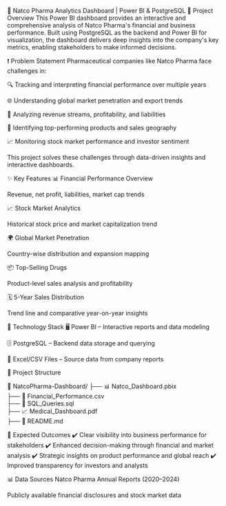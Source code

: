 🧪 Natco Pharma Analytics Dashboard | Power BI & PostgreSQL
📌 Project Overview
This Power BI dashboard provides an interactive and comprehensive analysis of Natco Pharma's financial and business performance. Built using PostgreSQL as the backend and Power BI for visualization, the dashboard delivers deep insights into the company's key metrics, enabling stakeholders to make informed decisions.

❗ Problem Statement
Pharmaceutical companies like Natco Pharma face challenges in:

🔍 Tracking and interpreting financial performance over multiple years

🌐 Understanding global market penetration and export trends

💸 Analyzing revenue streams, profitability, and liabilities

💊 Identifying top-performing products and sales geography

📈 Monitoring stock market performance and investor sentiment

This project solves these challenges through data-driven insights and interactive dashboards.

✨ Key Features
📊 Financial Performance Overview

Revenue, net profit, liabilities, market cap trends

📈 Stock Market Analytics

Historical stock price and market capitalization trend

🌍 Global Market Penetration

Country-wise distribution and expansion mapping

📦 Top-Selling Drugs

Product-level sales analysis and profitability

🗓️ 5-Year Sales Distribution

Trend line and comparative year-on-year insights

🔧 Technology Stack
🖥️ Power BI – Interactive reports and data modeling

🗄️ PostgreSQL – Backend data storage and querying

📂 Excel/CSV Files – Source data from company reports


📂 Project Structure

📁 NatcoPharma-Dashboard/
├── 📊 Natco_Dashboard.pbix         
├── 📄 Financial_Performance.csv    
├── 📝 SQL_Queries.sql             
├── 📈 Medical_Dashboard.pdf        
├── 📘 README.md                    


🎯 Expected Outcomes
✔️ Clear visibility into business performance for stakeholders
✔️ Enhanced decision-making through financial and market analysis
✔️ Strategic insights on product performance and global reach
✔️ Improved transparency for investors and analysts

📊 Data Sources
Natco Pharma Annual Reports (2020–2024)

Publicly available financial disclosures and stock market data

